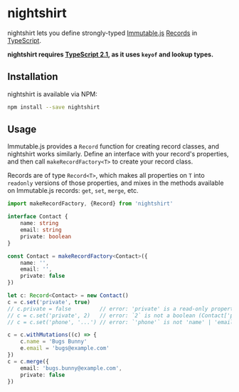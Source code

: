 nightshirt
==========

nightshirt lets you define strongly-typed [Immutable.js][immutable] [Records][record] in [TypeScript][ts].

**nightshirt requires [TypeScript 2.1][ts21], as it uses `keyof` and lookup types.**

## Installation

nightshirt is available via NPM:

```sh
npm install --save nightshirt
```

## Usage

Immutable.js provides a `Record` function for creating record classes, and nightshirt works similarly. Define an interface with your record's properties, and then call `makeRecordFactory<T>` to create your record class.

Records are of type `Record<T>`, which makes all properties on `T` into `readonly` versions of those properties, and mixes in the methods available on Immutable.js records: `get`, `set`, `merge`, etc.

```ts
import makeRecordFactory, {Record} from 'nightshirt'

interface Contact {
    name: string
    email: string
    private: boolean
}

const Contact = makeRecordFactory<Contact>({
    name: '',
    email: '',
    private: false
})

let c: Record<Contact> = new Contact()
c = c.set('private', true)
// c.private = false         // error: 'private' is a read-only property
// c = c.set('private', 2)   // error: `2` is not a boolean (Contact['private'])
// c = c.set('phone', '...') // error: `'phone'` is not 'name' | 'email' | 'private'

c = c.withMutations((c) => {
    c.name = 'Bugs Bunny'
    e.email = 'bugs@example.com'
})
c = c.merge({
    email: 'bugs.bunny@example.com',
    private: false
})
```

[immutable]: https://facebook.github.io/immutable-js/
[record]: https://facebook.github.io/immutable-js/docs/#/Record
[ts]: https://www.typescriptlang.org/
[ts21]: https://www.typescriptlang.org/docs/handbook/release-notes/typescript-2-1.html